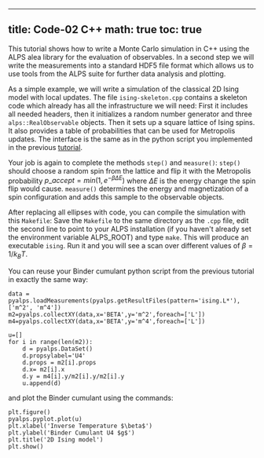 
---
title: Code-02 C++
math: true
toc: true
---

This tutorial shows how to write a Monte Carlo simulation in C++ using the ALPS alea library for the evaluation of observables. In a second step we will write the measurements into a standard HDF5 file format which allows us to use tools from the ALPS suite for further data analysis and plotting.

As a simple example, we will write a simulation of the classical 2D Ising model with local updates. The file `ising-skeleton.cpp` contains a skeleton code which already has all the infrastructure we will need: First it includes all needed headers, then it initializes a random number generator and three `alps::RealObservable` objects. Then it sets up a square lattice of Ising spins. It also provides a table of probabilities that can be used for Metropolis updates. The interface is the same as in the python script you implemented in the previous [tutorial](../../codedev/code01).

Your job is again to complete the methods `step()` and `measure()`: `step()` should choose a random spin from the lattice and flip it with the Metropolis probability $p\_{accept} = min(1,e^{-\beta \Delta E})$ where $\Delta E$ is the energy change the spin flip would cause. `measure()` determines the energy and magnetization of a spin configuration and adds this sample to the observable objects.

After replacing all ellipses with code, you can compile the simulation with this `Makefile`: Save the `Makefile` to the same directory as the `.cpp` file, edit the second line to point to your ALPS installation (if you haven't already set the environment variable ALPS_ROOT) and type `make`. This will produce an executable `ising`. Run it and you will see a scan over different values of $\beta = 1/k_B T$.

You can reuse your Binder cumulant python script from the previous tutorial in exactly the same way:

    data = pyalps.loadMeasurements(pyalps.getResultFiles(pattern='ising.L*'),['m^2', 'm^4'])
    m2=pyalps.collectXY(data,x='BETA',y='m^2',foreach=['L'])
    m4=pyalps.collectXY(data,x='BETA',y='m^4',foreach=['L'])

    u=[]
    for i in range(len(m2)):
        d = pyalps.DataSet()
        d.propsylabel='U4'
        d.props = m2[i].props
        d.x= m2[i].x
        d.y = m4[i].y/m2[i].y/m2[i].y
        u.append(d)

and plot the Binder cumulant using the commands:

    plt.figure()
    pyalps.pyplot.plot(u)
    plt.xlabel('Inverse Temperature $\beta$')
    plt.ylabel('Binder Cumulant U4 $g$')
    plt.title('2D Ising model')
    plt.show()
